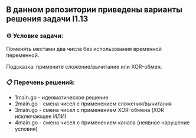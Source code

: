 ## В данном репозитории приведены варианты решения задачи l1.13  

### ⚙️ Условие задачи:  

Поменять местами два числа без использования временной переменной.

Подсказка: примените сложение/вычитание или XOR-обмен.

### 📋 Перечень решений:

- 1main.go - идеоматическое решение  
- 2main.go - смена чисел с применением сложения/вычитания  
- 3main.go - смена чисел с применением XOR-обмена (XOR исключающее ИЛИ)  
- 4main.go - смена чисел с применением канала (неявное нарушение условия)  


